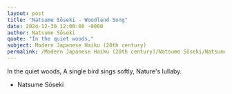 ```yaml
---
layout: post
title: "Natsume Sōseki - Woodland Song"
date: 2024-12-30 12:00:00 -0000
author: Natsume Sōseki
quote: "In the quiet woods,"
subject: Modern Japanese Haiku (20th century)
permalink: /Modern Japanese Haiku (20th century)/Natsume Sōseki/Natsume Sōseki - Woodland Song
---
```


In the quiet woods,
A single bird sings softly,
Nature's lullaby.

- Natsume Sōseki
